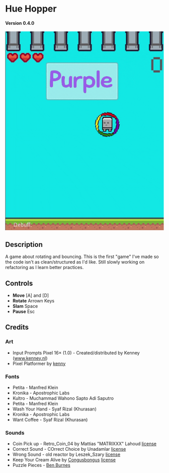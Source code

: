 # Hue Hopper
#### Version 0.4.0

![](https://github.com/sugarvoid/hue-hopper/blob/Current/docs/hue.gif)

## Description
A game about rotating and bouncing. This is the first "game" I've made so the code isn't as clean/structured as I'd like. Still slowly working on refactoring as I learn better practices.

## Controls 
- **Move** [A] and [D]
- **Rotate** Arrown Keys
- **Slam** Space
- **Pause** Esc

## Credits

### Art

- Input Prompts Pixel 16× (1.0) - Created/distributed by Kenney (www.kenney.nl)
- Pixel Platformer by [kenny](https://kenney.itch.io/)

### Fonts

- Petita - Manfred Klein 
- Kronika - Apostrophic Labs
- Kultro - Muchammad Wahono Sapto Adi Saputro
- Petita - Manfred Klein
- Wash Your Hand - Syaf Rizal (Khurasan)
- Kronika - Apostrophic Labs
- Want Coffee - Syaf Rizal (Khurasan)

### Sounds

- Coin Pick up - Retro_Coin_04 by Mattias "MATRIXXX" Lahoud [license](https://creativecommons.org/licenses/by/3.0/)
- Correct Sound - COrrect Choice by Unadamlar [license](https://creativecommons.org/publicdomain/zero/1.0/)
- Wrong Sound - old reactor by Leszek_Szary [license](https://creativecommons.org/publicdomain/zero/1.0/)
- Keep Your Cream Alive by [Congusbongus](https://soundcloud.com/congus-bongus) [license](https://creativecommons.org/publicdomain/zero/1.0/)
- Puzzle Pieces - [Ben Burnes](https://www.abstractionmusic.com/tallbeard.htm)
